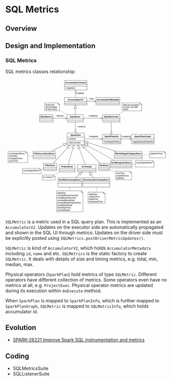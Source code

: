# SQL Metrics

## Overview


## Design and Implementation

### SQL Metrics
SQL metrics classes relationship:

![SQL metrics](sql-metrics.png)

`SQLMetric` is a metric used in a SQL query plan. This is implemented as an `AccumulatorV2`. Updates
on the executor side are automatically propagated and shown in the SQL UI through metrics. Updates
on the driver side must be explicitly posted using `SQLMetrics.postDriverMetricUpdates()`.

`SQLMetric` is kind of `AccumulatorV2`, which holds `AccumulatorMetadata` including `id`, `name` and
etc. `SQLMetrics` is the static factory to create `SQLMetric`. It deals with details of size and
timing metrics, e.g. total, min, median, max.

Physical operators (`SparkPlan`) hold metrics of type `SQLMetric`. Different operators have
different collection of metrics. Some operators even have no metrics at all, e.g. `ProjectExec`.
Physical operator metrics are updated during its execution within `doExecute` method.

When `SparkPlan` is mapped to `SparkPlanInfo`, which is further mapped to `SparkPlanGraph`,
`SQLMetric` is mapped to `SQLMetricInfo`, which holds accumulator id.

## Evolution

* [SPARK-26221 Improve Spark SQL instrumentation and metrics](https://issues.apache.org/jira/browse/SPARK-26221)

## Coding

* SQLMetricsSuite
* SQLListenerSuite
